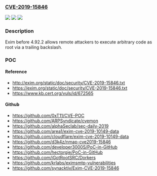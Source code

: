 ### [CVE-2019-15846](https://cve.mitre.org/cgi-bin/cvename.cgi?name=CVE-2019-15846)
![](https://img.shields.io/static/v1?label=Product&message=n%2Fa&color=blue)
![](https://img.shields.io/static/v1?label=Version&message=n%2Fa&color=blue)
![](https://img.shields.io/static/v1?label=Vulnerability&message=n%2Fa&color=brighgreen)

### Description

Exim before 4.92.2 allows remote attackers to execute arbitrary code as root via a trailing backslash.

### POC

#### Reference
- http://exim.org/static/doc/security/CVE-2019-15846.txt
- https://exim.org/static/doc/security/CVE-2019-15846.txt
- https://www.kb.cert.org/vuls/id/672565

#### Github
- https://github.com/0xT11/CVE-POC
- https://github.com/ARPSyndicate/cvemon
- https://github.com/alphaSeclab/sec-daily-2019
- https://github.com/area1/exim-cve-2019-10149-data
- https://github.com/cloudflare/exim-cve-2019-10149-data
- https://github.com/d3k4z/nmap-cve2019-15846
- https://github.com/developer3000S/PoC-in-GitHub
- https://github.com/hectorgie/PoC-in-GitHub
- https://github.com/iGotRootSRC/Dorkers
- https://github.com/krlabs/eximsmtp-vulnerabilities
- https://github.com/synacktiv/Exim-CVE-2019-15846

